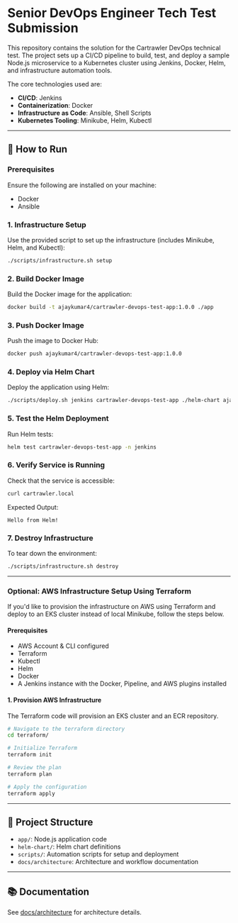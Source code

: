 # Senior DevOps Engineer Tech Test Submission

This repository contains the solution for the Cartrawler DevOps technical test. The project sets up a CI/CD pipeline to build, test, and deploy a sample Node.js microservice to a Kubernetes cluster using Jenkins, Docker, Helm, and infrastructure automation tools.

The core technologies used are:

* **CI/CD**: Jenkins
* **Containerization**: Docker
* **Infrastructure as Code**: Ansible, Shell Scripts
* **Kubernetes Tooling**: Minikube, Helm, Kubectl

---

## 🚀 How to Run

### Prerequisites

Ensure the following are installed on your machine:

* Docker
* Ansible

### 1. Infrastructure Setup

Use the provided script to set up the infrastructure (includes Minikube, Helm, and Kubectl):

```bash
./scripts/infrastructure.sh setup
```

### 2. Build Docker Image

Build the Docker image for the application:

```bash
docker build -t ajaykumar4/cartrawler-devops-test-app:1.0.0 ./app
```

### 3. Push Docker Image

Push the image to Docker Hub:

```bash
docker push ajaykumar4/cartrawler-devops-test-app:1.0.0
```

### 4. Deploy via Helm Chart

Deploy the application using Helm:

```bash
./scripts/deploy.sh jenkins cartrawler-devops-test-app ./helm-chart ajaykumar4/cartrawler-devops-test-app 1.0.0
```

### 5. Test the Helm Deployment

Run Helm tests:

```bash
helm test cartrawler-devops-test-app -n jenkins
```

### 6. Verify Service is Running

Check that the service is accessible:

```bash
curl cartrawler.local
```

Expected Output:

```
Hello from Helm!
```

### 7. Destroy Infrastructure

To tear down the environment:

```bash
./scripts/infrastructure.sh destroy
```

---

### Optional: AWS Infrastructure Setup Using Terraform

If you'd like to provision the infrastructure on AWS using Terraform and deploy to an EKS cluster instead of local Minikube, follow the steps below.

#### Prerequisites

* AWS Account & CLI configured
* Terraform
* Kubectl
* Helm
* Docker
* A Jenkins instance with the Docker, Pipeline, and AWS plugins installed

#### 1. Provision AWS Infrastructure

The Terraform code will provision an EKS cluster and an ECR repository.

```bash
# Navigate to the terraform directory
cd terraform/

# Initialize Terraform
terraform init

# Review the plan
terraform plan

# Apply the configuration
terraform apply
```

---

## 📁 Project Structure

* `app/`: Node.js application code
* `helm-chart/`: Helm chart definitions
* `scripts/`: Automation scripts for setup and deployment
* `docs/architecture`: Architecture and workflow documentation

---

## 📚 Documentation

See [docs/architecture](./docs/architecture) for architecture details.
